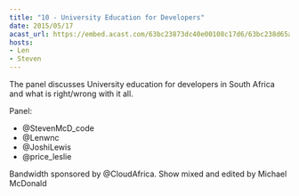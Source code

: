 ```yaml
---
title: "10 - University Education for Developers"
date: 2015/05/17
acast_url: https://embed.acast.com/63bc23873dc40e00108c17d6/63bc238d65ae3d001128d7e7
hosts:
- Len
- Steven
---
```


The panel discusses University education for developers in South Africa and what is right/wrong with it all.

Panel:

* @StevenMcD_code 
* @Lenwnc 
* @JoshiLewis 
* @price_leslie

Bandwidth sponsored by @CloudAfrica. Show mixed and edited by Michael McDonald

